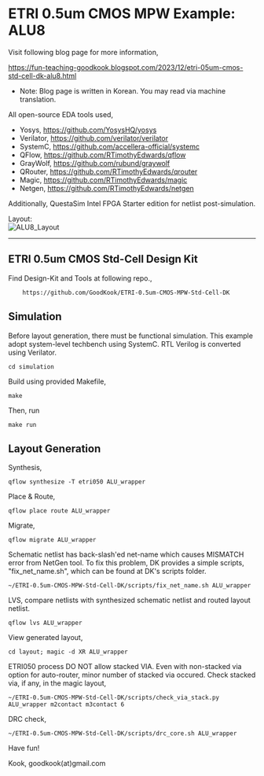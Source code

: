 # ETRI 0.5um CMOS MPW Example: ALU8

Visit following blog page for more information,

https://fun-teaching-goodkook.blogspot.com/2023/12/etri-05um-cmos-std-cell-dk-alu8.html

* Note: Blog page is written in Korean. You may read via machine translation.

All open-source EDA tools used,

* Yosys, https://github.com/YosysHQ/yosys
* Verilator, https://github.com/verilator/verilator
* SystemC, https://github.com/accellera-official/systemc
* QFlow, https://github.com/RTimothyEdwards/qflow
* GrayWolf, https://github.com/rubund/graywolf
* QRouter, https://github.com/RTimothyEdwards/qrouter
* Magic, https://github.com/RTimothyEdwards/magic
* Netgen, https://github.com/RTimothyEdwards/netgen

Additionally, QuestaSim Intel FPGA Starter edition for netlist post-simulation.

Layout:
</br>
![ALU8_Layout](https://github.com/GoodKook/ETRI-0.5u-CMOS-MPW-DK-Example--ALU8/assets/162967523/9fc123c3-eae6-47b3-91f7-3a6604200bea)

----------------------------

ETRI 0.5um CMOS Std-Cell Design Kit
-----------------------------------

Find Design-Kit and Tools at following repo.,

        https://github.com/GoodKook/ETRI-0.5um-CMOS-MPW-Std-Cell-DK

Simulation
----------

Before layout generation, there must be functional simulation. This example adopt system-level techbench using SystemC. RTL Verilog is converted using Verilator.

    cd simulation

Build using provided Makefile,

    make

Then, run

    make run

Layout Generation
-----------------

Synthesis,

    qflow synthesize -T etri050 ALU_wrapper

Place & Route,

    qflow place route ALU_wrapper

Migrate,

    qflow migrate ALU_wrapper

Schematic netlist has back-slash'ed net-name which causes MISMATCH error from NetGen tool. To fix this problem, DK provides a simple scripts, "fix_net_name.sh", which can be found at DK's scripts folder.
 
    ~/ETRI-0.5um-CMOS-MPW-Std-Cell-DK/scripts/fix_net_name.sh ALU_wrapper

LVS, compare netlists with synthesized schematic netlist and routed layout netlist.

    qflow lvs ALU_wrapper

View generated layout,

    cd layout; magic -d XR ALU_wrapper

ETRI050 process DO NOT allow stacked VIA. Even with non-stacked via option for auto-router, minor number of stacked via occured. Check stacked via, if any, in the magic layout,

    ~/ETRI-0.5um-CMOS-MPW-Std-Cell-DK/scripts/check_via_stack.py ALU_wrapper m2contact m3contact 6

DRC check,

    ~/ETRI-0.5um-CMOS-MPW-Std-Cell-DK/scripts/drc_core.sh ALU_wrapper

Have fun!

Kook, goodkook(at)gmail.com

